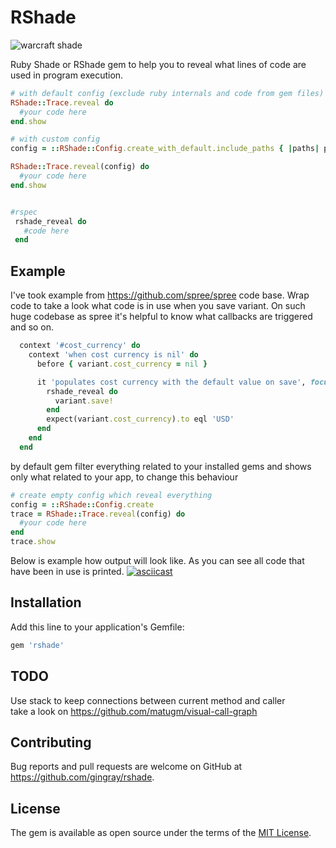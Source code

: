 # RShade  
 
![warcraft shade](https://github.com/gingray/rshade/raw/master/shade.jpg)

Ruby Shade or RShade gem to help you to reveal what lines of code are used in program execution.
```ruby
# with default config (exclude ruby internals and code from gem files)
RShade::Trace.reveal do  
  #your code here
end.show

# with custom config
config = ::RShade::Config.create_with_default.include_paths { |paths| paths << /devise/ }

RShade::Trace.reveal(config) do
  #your code here
end.show


#rspec
 rshade_reveal do
   #code here
 end 

```
## Example
I've took example from https://github.com/spree/spree code base. Wrap code to take a look what code is in use when you save variant.
On such huge codebase as spree it's helpful to know what callbacks are triggered and so on.
```ruby
  context '#cost_currency' do
    context 'when cost currency is nil' do
      before { variant.cost_currency = nil }

      it 'populates cost currency with the default value on save', focus: true do
        rshade_reveal do
          variant.save!
        end
        expect(variant.cost_currency).to eql 'USD'
      end
    end
  end
```
by default gem filter everything related to your installed gems and shows only what related to your app, to change this behaviour  
```ruby
# create empty config which reveal everything
config = ::RShade::Config.create
trace = RShade::Trace.reveal(config) do
  #your code here
end
trace.show

```
Below is example how output will look like.
As you can see all code that have been in use is printed.
[![asciicast](https://asciinema.org/a/MR5KL7TmHmYRUhwBUWQjBI373.svg)](https://asciinema.org/a/MR5KL7TmHmYRUhwBUWQjBI373)

## Installation  
  
Add this line to your application's Gemfile:  
  
```ruby  
gem 'rshade'  
```  
  
## TODO  
Use stack to keep connections between current method and caller  
take a look on https://github.com/matugm/visual-call-graph  
  
## Contributing  
  
Bug reports and pull requests are welcome on GitHub at https://github.com/gingray/rshade.  
  
## License  
  
The gem is available as open source under the terms of the [MIT License](https://opensource.org/licenses/MIT).
